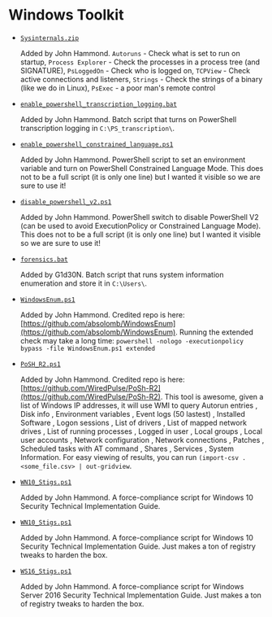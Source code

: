 Windows Toolkit
=======================

* [`Sysinternals.zip`](Sysinternals.zip)

    Added by John Hammond. `Autoruns` - Check what is set to run on startup, `Process Explorer` - Check the processes in a process tree (and SIGNATURE), `PsLoggedOn` - Check who is logged on,  `TCPView` -  Check active connections and listeners, `Strings` - Check the strings of a binary (like we do in Linux), `PsExec` - a poor man's remote control

* [`enable_powershell_transcription_logging.bat`](enable_powershell_transcription_logging.bat)

    Added by John Hammond. Batch script that turns on PowerShell transcription logging in `C:\PS_transcription\`.

* [`enable_powershell_constrained_language.ps1`](enable_powershell_constrained_language.ps1)

    Added by John Hammond. PowerShell script to set an environment variable and turn on PowerShell Constrained Language Mode. This does not to be a full script (it is only one line) but I wanted it visible so we are sure to use it! 

* [`disable_powershell_v2.ps1`](disable_powershell_v2.ps1)

    Added by John Hammond. PowerShell switch to disable PowerShell V2 (can be used to avoid ExecutionPolicy or Constrained Language Mode). This does not to be a full script (it is only one line) but I wanted it visible so we are sure to use it! 

* [`forensics.bat`](forensics.bat)

    Added by G1d30N. Batch script that runs system information enumeration and store it in `C:\Users\`.

* [`WindowsEnum.ps1`](WindowsEnum.ps1)

    Added by John Hammond. Credited repo is here: [https://github.com/absolomb/WindowsEnum](https://github.com/absolomb/WindowsEnum). Running the extended check may take a long time: `powershell -nologo -executionpolicy bypass -file WindowsEnum.ps1 extended`

* [`PoSH_R2.ps1`](PoSH_R2.ps1)

    Added by John Hammond. Credited repo is here: [https://github.com/WiredPulse/PoSh-R2](https://github.com/WiredPulse/PoSh-R2).  This tool is awesome, given a list of Windows IP addresses, it will use WMI to query Autorun entries , Disk info , Environment variables , Event logs (50 lastest) , Installed Software , Logon sessions , List of drivers , List of mapped network drives , List of running processes , Logged in user , Local groups , Local user accounts , Network configuration , Network connections , Patches , Scheduled tasks with AT command , Shares , Services , System Information. For easy viewing of results, you can run `(import-csv .<some_file.csv> | out-gridview`.

* [`WN10_Stigs.ps1`](WN10_Stigs.ps1)

    Added by John Hammond. A force-compliance script for Windows 10 Security Technical Implementation Guide. 


* [`WN10_Stigs.ps1`](WN10_Stigs.ps1)

    Added by John Hammond. A force-compliance script for Windows 10 Security Technical Implementation Guide. Just makes a ton of registry tweaks to harden the box.

* [`WS16_Stigs.ps1`](WS16_Stigs.ps1)

    Added by John Hammond. A force-compliance script for Windows Server 2016 Security Technical Implementation Guide. Just makes a ton of registry tweaks to harden the box.
